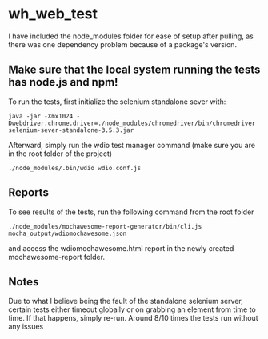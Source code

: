 # wh_web_test
 I have included the node_modules folder for ease of setup after pulling, as there was one dependency problem because of a package's version.
 
## Make sure that the local system running the tests has node.js and npm!
 
 To run the tests, first initialize the selenium standalone sever with:
 
 ```
 java -jar -Xmx1024 -Dwebdriver.chrome.driver=./node_modules/chromedriver/bin/chromedriver selenium-sever-standalone-3.5.3.jar
 ```
 
 Afterward, simply run the wdio test manager command (make sure you are in the root folder of the project)
 
 ```
 ./node_modules/.bin/wdio wdio.conf.js
 ```
 
 ## Reports
 To see results of the tests, run the following command from the root folder
 ```
 ./node_modules/mochawesome-report-generator/bin/cli.js mocha_output/wdiomochawesome.json
 ```
 and access the wdiomochawesome.html report in the newly created mochawesome-report folder.

## Notes
Due to what I believe being the fault of the standalone selenium server, certain tests either timeout globally or on grabbing an element from time to time. If that happens, simply re-run. Around 8/10 times the tests run without any issues
